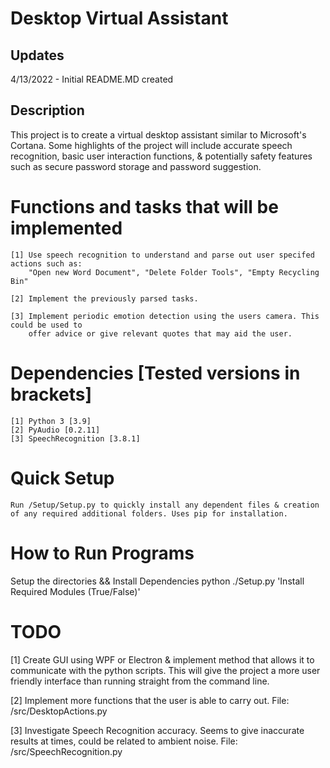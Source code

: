 # Desktop Virtual Assistant
    
## Updates
  4/13/2022 - Initial README.MD created

## Description
This project is to create a virtual desktop assistant similar to Microsoft's Cortana.
Some highlights of the project will include accurate speech recognition, basic user interaction functions,
& potentially safety features such as secure password storage and password suggestion.

# Functions and tasks that will be implemented
    [1] Use speech recognition to understand and parse out user specifed actions such as:
        "Open new Word Document", "Delete Folder Tools", "Empty Recycling Bin"
      
    [2] Implement the previously parsed tasks.
    
    [3] Implement periodic emotion detection using the users camera. This could be used to
        offer advice or give relevant quotes that may aid the user.
    
# Dependencies [Tested versions in brackets]
    [1] Python 3 [3.9]
    [2] PyAudio [0.2.11] 
    [3] SpeechRecognition [3.8.1]

# Quick Setup
    Run /Setup/Setup.py to quickly install any dependent files & creation of any required additional folders. Uses pip for installation.

# How to Run Programs 
Setup the directories && Install Dependencies
    python ./Setup.py 'Install Required Modules (True/False)'


# TODO
[1] Create GUI using WPF or Electron & implement method that allows it to communicate with the python scripts. This will give the project a more user friendly interface     than running straight from the command line.

[2] Implement more functions that the user is able to carry out. File: /src/DesktopActions.py

[3] Investigate Speech Recognition accuracy. Seems to give inaccurate results at times, could be related to ambient noise. File: /src/SpeechRecognition.py
